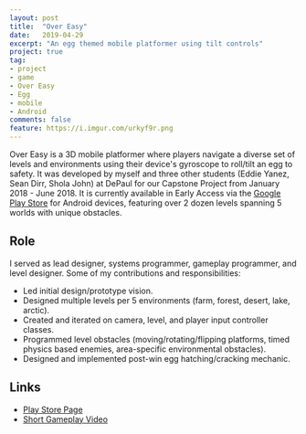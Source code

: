 ```yaml
---
layout: post
title:  "Over Easy"
date:   2019-04-29
excerpt: "An egg themed mobile platformer using tilt controls"
project: true
tag:
- project 
- game
- Over Easy
- Egg
- mobile
- Android
comments: false
feature: https://i.imgur.com/urkyf9r.png
---
```


Over Easy is a 3D mobile platformer where players navigate a diverse set of levels and environments using their device's gyroscope to roll/tilt an egg to safety. It was developed by myself and three other students (Eddie Yanez, Sean Dirr, Shola John) at DePaul for our Capstone Project from January 2018 - June 2018. 
It is currently available in Early Access via the [Google Play Store](https://play.google.com/store/apps/details?id=com.TheCoop.OverEasy) for Android devices, featuring over 2 dozen levels spanning 5 worlds with unique obstacles.

## Role

I served as lead designer, systems programmer, gameplay programmer, and level designer.
Some of my contributions and responsibilities: 
* Led initial design/prototype vision.
* Designed multiple levels per 5 environments (farm, forest, desert, lake, arctic). 
* Created and iterated on camera, level, and player input controller classes.
* Programmed level obstacles (moving/rotating/flipping platforms, timed physics based enemies, area-specific environmental obstacles).
* Designed and implemented post-win egg hatching/cracking mechanic.


## Links

* [Play Store Page](https://play.google.com/store/apps/details?id=com.TheCoop.OverEasy)
* [Short Gameplay Video](https://youtu.be/nx0DtVxHwVw)

